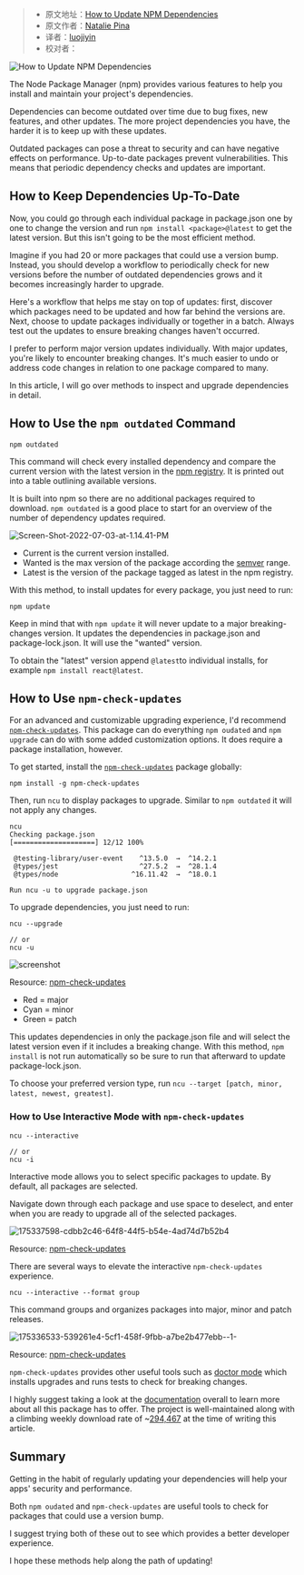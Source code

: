 > - 原文地址：[How to Update NPM Dependencies](https://www.freecodecamp.org/news/how-to-update-npm-dependencies/)
> - 原文作者：[Natalie Pina](https://www.freecodecamp.org/news/author/natalie/)
> - 译者：[luojiyin](https://github.com/luojiyin1987)
> - 校对者：

![How to Update NPM Dependencies](https://www.freecodecamp.org/news/content/images/size/w2000/2022/07/deps.png)

The Node Package Manager (npm) provides various features to help you install and maintain your project's dependencies.

Dependencies can become outdated over time due to bug fixes, new features, and other updates. The more project dependencies you have, the harder it is to keep up with these updates.

Outdated packages can pose a threat to security and can have negative effects on performance. Up-to-date packages prevent vulnerabilities. This means that periodic dependency checks and updates are important.

## How to Keep Dependencies Up-To-Date

Now, you could go through each individual package in package.json one by one to change the version and run `npm install <package>@latest` to get the latest version. But this isn't going to be the most efficient method.

Imagine if you had 20 or more packages that could use a version bump. Instead, you should develop a workflow to periodically check for new versions before the number of outdated dependencies grows and it becomes increasingly harder to upgrade.

Here's a workflow that helps me stay on top of updates: first, discover which packages need to be updated and how far behind the versions are. Next, choose to update packages individually or together in a batch. Always test out the updates to ensure breaking changes haven't occurred.

I prefer to perform major version updates individually. With major updates, you're likely to encounter breaking changes. It's much easier to undo or address code changes in relation to one package compared to many.

In this article, I will go over methods to inspect and upgrade dependencies in detail.

## How to Use the `npm outdated` Command

```shell
npm outdated
```

This command will check every installed dependency and compare the current version with the latest version in the [npm registry](https://www.npmjs.com/). It is printed out into a table outlining available versions.

It is built into npm so there are no additional packages required to download. `npm outdated` is a good place to start for an overview of the number of dependency updates required.

![Screen-Shot-2022-07-03-at-1.14.41-PM](https://www.freecodecamp.org/news/content/images/2022/07/Screen-Shot-2022-07-03-at-1.14.41-PM.png)

- Current is the current version installed.
- Wanted is the max version of the package according the [semver](https://docs.npmjs.com/misc/semver) range.
- Latest is the version of the package tagged as latest in the npm registry.

With this method, to install updates for every package, you just need to run:

```
npm update
```

Keep in mind that with `npm update` it will never update to a major breaking-changes version. It updates the dependencies in package.json and package-lock.json. It will use the "wanted" version.

To obtain the "latest" version append `@latest`to individual installs, for example `npm install react@latest`.

## How to Use `npm-check-updates`

For an advanced and customizable upgrading experience, I'd recommend [`npm-check-updates`](https://www.npmjs.com/package/npm-check-updates). This package can do everything `npm oudated` and `npm upgrade` can do with some added customization options. It does require a package installation, however.

To get started, install the [`npm-check-updates`](https://www.npmjs.com/package/npm-check-updates) package globally:

```
npm install -g npm-check-updates
```

Then, run `ncu` to display packages to upgrade. Similar to `npm outdated` it will not apply any changes.

```
ncu
Checking package.json
[====================] 12/12 100%

 @testing-library/user-event    ^13.5.0  →  ^14.2.1
 @types/jest                    ^27.5.2  →  ^28.1.4
 @types/node                  ^16.11.42  →  ^18.0.1

Run ncu -u to upgrade package.json
```

To upgrade dependencies, you just need to run:

```
ncu --upgrade

// or 
ncu -u
```

![screenshot](https://www.freecodecamp.org/news/content/images/2022/07/screenshot.png)

Resource: [npm-check-updates](https://www.npmjs.com/package/npm-check-updates)

- Red = major
- Cyan = minor
- Green = patch

This updates dependencies in only the package.json file and will select the latest version even if it includes a breaking change. With this method, `npm install` is not run automatically so be sure to run that afterward to update package-lock.json.

To choose your preferred version type, run `ncu --target [patch, minor, latest, newest, greatest]`.

### How to Use Interactive Mode with `npm-check-updates`

```
ncu --interactive

// or 
ncu -i
```

Interactive mode allows you to select specific packages to update. By default, all packages are selected.

Navigate down through each package and use space to deselect, and enter when you are ready to upgrade all of the selected packages.

![175337598-cdbb2c46-64f8-44f5-b54e-4ad74d7b52b4](https://www.freecodecamp.org/news/content/images/2022/07/175337598-cdbb2c46-64f8-44f5-b54e-4ad74d7b52b4.png)

Resource: [npm-check-updates](https://www.npmjs.com/package/npm-check-updates)

There are several ways to elevate the interactive `npm-check-updates` experience.

```ncu
ncu --interactive --format group
```

This command groups and organizes packages into major, minor and patch releases.

![175336533-539261e4-5cf1-458f-9fbb-a7be2b477ebb--1-](https://www.freecodecamp.org/news/content/images/2022/07/175336533-539261e4-5cf1-458f-9fbb-a7be2b477ebb--1-.png)

Resource: [npm-check-updates](https://www.npmjs.com/package/npm-check-updates)

`npm-check-updates` provides other useful tools such as [doctor mode](https://github.com/raineorshine/npm-check-updates#doctor-mode) which installs upgrades and runs tests to check for breaking changes.

I highly suggest taking a look at the [documentation](https://github.com/raineorshine/npm-check-updates) overall to learn more about all this package has to offer. The project is well-maintained along with a climbing weekly download rate of ~[294,467](https://www.npmjs.com/package/npm-check-updates) at the time of writing this article.

## Summary

Getting in the habit of regularly updating your dependencies will help your apps' security and performance.

Both `npm oudated` and `npm-check-updates` are useful tools to check for packages that could use a version bump.

I suggest trying both of these out to see which provides a better developer experience.

I hope these methods help along the path of updating!
